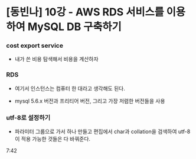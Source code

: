 # [동빈나] 10강 - AWS RDS 서비스를 이용하여 MySQL DB 구축하기

### cost export service

- 내가 쓴 비용 탐색해서 비용을 계산하자

### RDS

- 여기서 인스턴스는 컴퓨터 한 대라고 생각해도 된다.

- mysql 5.6.x 버전과 프리티어 버전, 그리고 가장 저렴한 버전들을 사용

### utf-8로 설정하기

- 파라미터 그룹으로 가서 하나 만들고 편집에서 char과 collation을 검색하여  utf-8이 적용 가능한 것들은 다 바꿔준다.

7:42